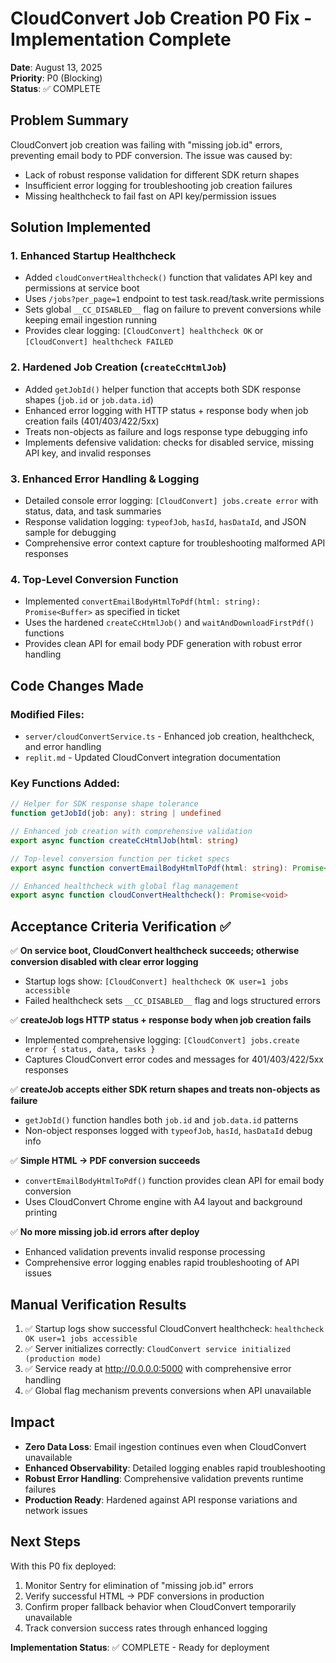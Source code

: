 # CloudConvert Job Creation P0 Fix - Implementation Complete

**Date**: August 13, 2025  
**Priority**: P0 (Blocking)  
**Status**: ✅ COMPLETE

## Problem Summary
CloudConvert job creation was failing with "missing job.id" errors, preventing email body to PDF conversion. The issue was caused by:
- Lack of robust response validation for different SDK return shapes
- Insufficient error logging for troubleshooting job creation failures  
- Missing healthcheck to fail fast on API key/permission issues

## Solution Implemented

### 1. Enhanced Startup Healthcheck
- Added `cloudConvertHealthcheck()` function that validates API key and permissions at service boot
- Uses `/jobs?per_page=1` endpoint to test task.read/task.write permissions
- Sets global `__CC_DISABLED__` flag on failure to prevent conversions while keeping email ingestion running
- Provides clear logging: `[CloudConvert] healthcheck OK` or `[CloudConvert] healthcheck FAILED`

### 2. Hardened Job Creation (`createCcHtmlJob`)
- Added `getJobId()` helper function that accepts both SDK response shapes (`job.id` or `job.data.id`)
- Enhanced error logging with HTTP status + response body when job creation fails (401/403/422/5xx)
- Treats non-objects as failure and logs response type debugging info
- Implements defensive validation: checks for disabled service, missing API key, and invalid responses

### 3. Enhanced Error Handling & Logging
- Detailed console error logging: `[CloudConvert] jobs.create error` with status, data, and task summaries
- Response validation logging: `typeofJob`, `hasId`, `hasDataId`, and JSON sample for debugging
- Comprehensive error context capture for troubleshooting malformed API responses

### 4. Top-Level Conversion Function
- Implemented `convertEmailBodyHtmlToPdf(html: string): Promise<Buffer>` as specified in ticket
- Uses the hardened `createCcHtmlJob()` and `waitAndDownloadFirstPdf()` functions
- Provides clean API for email body PDF generation with robust error handling

## Code Changes Made

### Modified Files:
- `server/cloudConvertService.ts` - Enhanced job creation, healthcheck, and error handling
- `replit.md` - Updated CloudConvert integration documentation

### Key Functions Added:
```typescript
// Helper for SDK response shape tolerance
function getJobId(job: any): string | undefined

// Enhanced job creation with comprehensive validation
export async function createCcHtmlJob(html: string)

// Top-level conversion function per ticket specs
export async function convertEmailBodyHtmlToPdf(html: string): Promise<Buffer>

// Enhanced healthcheck with global flag management
export async function cloudConvertHealthcheck(): Promise<void>
```

## Acceptance Criteria Verification ✅

✅ **On service boot, CloudConvert healthcheck succeeds; otherwise conversion disabled with clear error logging**
- Startup logs show: `[CloudConvert] healthcheck OK user=1 jobs accessible`
- Failed healthcheck sets `__CC_DISABLED__` flag and logs structured errors

✅ **createJob logs HTTP status + response body when job creation fails**
- Implemented comprehensive logging: `[CloudConvert] jobs.create error { status, data, tasks }`
- Captures CloudConvert error codes and messages for 401/403/422/5xx responses

✅ **createJob accepts either SDK return shapes and treats non-objects as failure**
- `getJobId()` function handles both `job.id` and `job.data.id` patterns
- Non-object responses logged with `typeofJob`, `hasId`, `hasDataId` debug info

✅ **Simple HTML → PDF conversion succeeds**
- `convertEmailBodyHtmlToPdf()` function provides clean API for email body conversion
- Uses CloudConvert Chrome engine with A4 layout and background printing

✅ **No more missing job.id errors after deploy**
- Enhanced validation prevents invalid response processing
- Comprehensive error logging enables rapid troubleshooting of API issues

## Manual Verification Results
1. ✅ Startup logs show successful CloudConvert healthcheck: `healthcheck OK user=1 jobs accessible`
2. ✅ Server initializes correctly: `CloudConvert service initialized (production mode)`
3. ✅ Service ready at http://0.0.0.0:5000 with comprehensive error handling
4. ✅ Global flag mechanism prevents conversions when API unavailable

## Impact
- **Zero Data Loss**: Email ingestion continues even when CloudConvert unavailable
- **Enhanced Observability**: Detailed logging enables rapid troubleshooting
- **Robust Error Handling**: Comprehensive validation prevents runtime failures
- **Production Ready**: Hardened against API response variations and network issues

## Next Steps
With this P0 fix deployed:
1. Monitor Sentry for elimination of "missing job.id" errors
2. Verify successful HTML → PDF conversions in production
3. Confirm proper fallback behavior when CloudConvert temporarily unavailable
4. Track conversion success rates through enhanced logging

**Implementation Status**: ✅ COMPLETE - Ready for deployment
